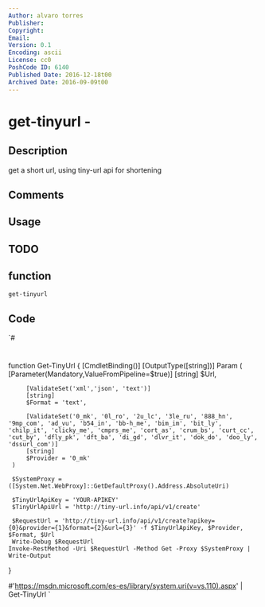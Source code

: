 ```yaml
---
Author: alvaro torres
Publisher: 
Copyright: 
Email: 
Version: 0.1
Encoding: ascii
License: cc0
PoshCode ID: 6140
Published Date: 2016-12-18t00
Archived Date: 2016-09-09t00
---
```


# get-tinyurl - 

## Description

get a short url, using tiny-url api for shortening

## Comments



## Usage



## TODO



## function

`get-tinyurl`

## Code

`#
 #
 function Get-TinyUrl
 {
     [CmdletBinding()]
     [OutputType([string])]
     Param
     (
         [Parameter(Mandatory,ValueFromPipeline=$true)]
         [string]
         $Url,
 
         [ValidateSet('xml','json', 'text')]
         [string]
         $Format = 'text',
 
         [ValidateSet('0_mk', '0l_ro', '2u_lc', '3le_ru', '888_hn', '9mp_com', 'ad_vu', 'b54_in', 'bb-h_me', 'bim_im', 'bit_ly', 'chilp_it', 'clicky_me', 'cmprs_me', 'cort_as', 'crum_bs', 'curt_cc', 'cut_by', 'dfly_pk', 'dft_ba', 'di_gd', 'dlvr_it', 'dok_do', 'doo_ly', 'dssurl_com')]        
         [string]
         $Provider = '0_mk'
     )
 
     $SystemProxy = ([System.Net.WebProxy]::GetDefaultProxy().Address.AbsoluteUri)
     
     $TinyUrlApiKey = 'YOUR-APIKEY'
     $TinyUrlApiUrl = 'http://tiny-url.info/api/v1/create'
 
     $RequestUrl = 'http://tiny-url.info/api/v1/create?apikey={0}&provider={1}&format={2}&url={3}' -f $TinyUrlApiKey, $Provider, $Format, $Url
     Write-Debug $RequestUrl
    Invoke-RestMethod -Uri $RequestUrl -Method Get -Proxy $SystemProxy | Write-Output
 }
 
 #'https://msdn.microsoft.com/es-es/library/system.uri(v=vs.110).aspx' | Get-TinyUrl
`

